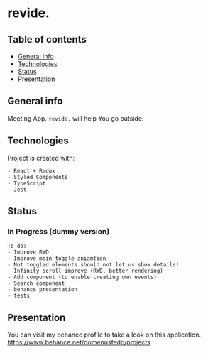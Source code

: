 # revide.
## Table of contents
* [General info](#general-info)
* [Technologies](#technologies)
* [Status](#status)
* [Presentation](#presentation)

## General info
Meeting App.
```revide.``` will help You go outside. 
  
## Technologies
Project is created with:
```  
- React + Redux
- Styled Components
- TypeScript
- Jest
```  

## Status
### In Progress (dummy version)
```  
To do:
- Improve RWD
- Improve main toggle aniamtion
- Not toggled elements should not let us show details! 
- Infinity scroll improve (RWD, better rendering)
- Add component (to enable creating own events)
- Search component
- behance presentation
- tests
```  

## Presentation
You can visit my behance profile to take a look on this application.
https://www.behance.net/domenusfedo/projects
